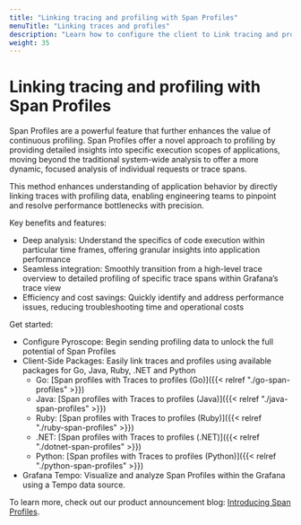 ```yaml
---
title: "Linking tracing and profiling with Span Profiles"
menuTitle: "Linking traces and profiles"
description: "Learn how to configure the client to Link tracing and profiling with span profiles."
weight: 35
---
```


# Linking tracing and profiling with Span Profiles

Span Profiles are a powerful feature that further enhances the value of continuous profiling.
Span Profiles offer a novel approach to profiling by providing detailed insights into specific execution scopes of applications, moving beyond the traditional system-wide analysis to offer a more dynamic, focused analysis of individual requests or trace spans.

This method enhances understanding of application behavior by directly linking traces with profiling data, enabling engineering teams to pinpoint and resolve performance bottlenecks with precision.

Key benefits and features:

- Deep analysis: Understand the specifics of code execution within particular time frames, offering granular insights into application performance
- Seamless integration: Smoothly transition from a high-level trace overview to detailed profiling of specific trace spans within Grafana’s trace view
- Efficiency and cost savings: Quickly identify and address performance issues, reducing troubleshooting time and operational costs

Get started:

- Configure Pyroscope: Begin sending profiling data to unlock the full potential of Span Profiles
- Client-Side Packages: Easily link traces and profiles using available packages for Go, Java, Ruby, .NET and Python
  - Go: [Span profiles with Traces to profiles (Go)]({{< relref "./go-span-profiles" >}})
  - Java: [Span profiles with Traces to profiles (Java)]({{< relref "./java-span-profiles" >}})
  - Ruby: [Span profiles with Traces to profiles (Ruby)]({{< relref "./ruby-span-profiles" >}})
  - .NET: [Span profiles with Traces to profiles (.NET)]({{< relref "./dotnet-span-profiles" >}})
  - Python: [Span profiles with Traces to profiles (Python)]({{< relref "./python-span-profiles" >}})
- Grafana Tempo: Visualize and analyze Span Profiles within the Grafana using a Tempo data source.

To learn more, check out our product announcement blog: [Introducing Span Profiles](/blog/2024/02/06/combining-tracing-and-profiling-for-enhanced-observability-introducing-span-profiles/).
